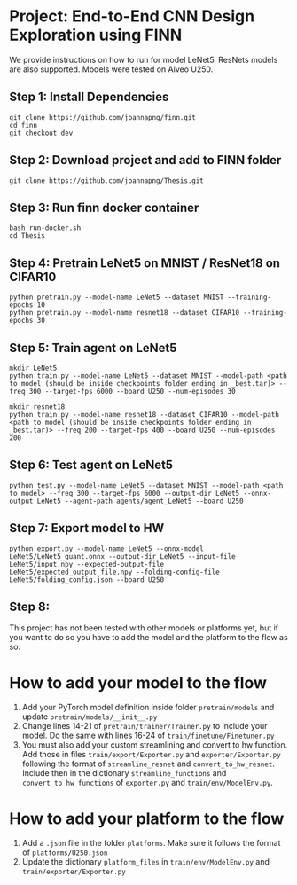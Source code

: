 # Project: End-to-End CNN Design Exploration using FINN

We provide instructions on how to run for model LeNet5. ResNets models are also supported. Models were tested on Alveo U250.

## Step 1: Install Dependencies

```
git clone https://github.com/joannapng/finn.git
cd finn
git checkout dev
```

## Step 2: Download project and add to FINN folder
```
git clone https://github.com/joannapng/Thesis.git
```

## Step 3: Run finn docker container
```	
bash run-docker.sh
cd Thesis
```

## Step 4: Pretrain LeNet5 on MNIST / ResNet18 on CIFAR10
```
python pretrain.py --model-name LeNet5 --dataset MNIST --training-epochs 10
python pretrain.py --model-name resnet18 --dataset CIFAR10 --training-epochs 30
```

## Step 5: Train agent on LeNet5
```
mkdir LeNet5
python train.py --model-name LeNet5 --dataset MNIST --model-path <path to model (should be inside checkpoints folder ending in _best.tar)> --freq 300 --target-fps 6000 --board U250 --num-episodes 30

mkdir resnet18
python train.py --model-name resnet18 --dataset CIFAR10 --model-path <path to model (should be inside checkpoints folder ending in _best.tar)> --freq 200 --target-fps 400 --board U250 --num-episodes 200
```
## Step 6: Test agent on LeNet5
```
python test.py --model-name LeNet5 --dataset MNIST --model-path <path to model> --freq 300 --target-fps 6000 --output-dir LeNet5 --onnx-output LeNet5 --agent-path agents/agent_LeNet5 --board U250
```

## Step 7: Export model to HW
```
python export.py --model-name LeNet5 --onnx-model LeNet5/LeNet5_quant.onnx --output-dir LeNet5 --input-file LeNet5/input.npy --expected-output-file LeNet5/expected_output_file.npy --folding-config-file LeNet5/folding_config.json --board U250
```
## Step 8: 
This project has not been tested with other models or platforms yet, but if you want to do so you have to add the model and the platform to the flow as so:

# How to add your model to the flow
1. Add your PyTorch model definition inside folder `pretrain/models` and update `pretrain/models/__init__.py`
2. Change lines 14-21 of `pretrain/trainer/Trainer.py` to include your model. Do the same with lines 16-24 of `train/finetune/Finetuner.py`
3. You must also add your custom streamlining and convert to hw function. Add those in files `train/export/Exporter.py` and `exporter/Exporter.py` following the format of `streamline_resnet` and `convert_to_hw_resnet`. Include then in the dictionary `streamline_functions` and `convert_to_hw_functions` of `exporter.py` and `train/env/ModelEnv.py`.

# How to add your platform to the flow
1. Add a `.json` file in the folder `platforms`. Make sure it follows the format of `platforms/U250.json`
2. Update the dictionary `platform_files` in `train/env/ModelEnv.py` and `train/exporter/Exporter.py`